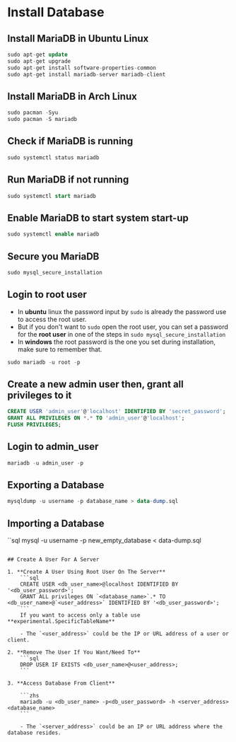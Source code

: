 # Install Database

## Install MariaDB in Ubuntu Linux

```sql
sudo apt-get update
sudo apt-get upgrade
sudo apt-get install software-properties-common
sudo apt-get install mariadb-server mariadb-client
```

## Install MariaDB in Arch Linux

```sql
sudo pacman -Syu
sudo pacman -S mariadb
```

## Check if MariaDB is running

```sql
sudo systemctl status mariadb
```

## Run MariaDB if not running

```sql
sudo systemctl start mariadb
```

## Enable MariaDB to start system start-up

```sql
sudo systemctl enable mariadb
```

## Secure you MariaDB

```sql
sudo mysql_secure_installation
```

## Login to root user

- In **ubuntu** linux the password input by `sudo` is already the password use to access the root user.
- But if you don't want to `sudo` open the root user, you can set a password for the **root user** in one of the steps in `sudo mysql_secure_installation`
- In **windows** the root password is the one you set during installation, make sure to remember that.

```sql
sudo mariadb -u root -p
```

## Create a new admin user then, grant all privileges to it

```sql
CREATE USER 'admin_user'@'localhost' IDENTIFIED BY 'secret_password';
GRANT ALL PRIVILEGES ON *.* TO 'admin_user'@'localhost';
FLUSH PRIVILEGES;
```

## Login to admin_user

```sql
mariadb -u admin_user -p
```

## Exporting a Database
```sql
mysqldump -u username -p database_name > data-dump.sql
```

## Importing a Database
``sql
mysql -u username -p new_empty_database < data-dump.sql
```

## Create A User For A Server

1. **Create A User Using Root User On The Server**
    ```sql
    CREATE USER <db_user_name>@localhost IDENTIFIED BY '<db_user_password>';
    GRANT ALL privileges ON `<database_name>`.* TO <db_user_name>@`<user_address>` IDENTIFIED BY '<db_user_password>';
    ```
    If you want to access only a table use **experimental.SpecificTableName**

    - The `<user_address>` could be the IP or URL address of a user or client.

2. **Remove The User If You Want/Need To**
    ```sql
    DROP USER IF EXISTS <db_user_name>@<user_address>;
    ```

3. **Access Database From Client**

    ```zhs
    mariadb -u <db_user_name> -p<db_user_password> -h <server_address> <database_name>
    ```

    - The `<server_address>` could be an IP or URL address where the database resides.

